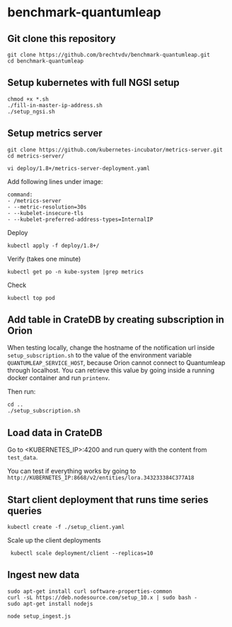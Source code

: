 # benchmark-quantumleap

## Git clone this repository

```
git clone https://github.com/brechtvdv/benchmark-quantumleap.git
cd benchmark-quantumleap
```

## Setup kubernetes with full NGSI setup

```
chmod +x *.sh
./fill-in-master-ip-address.sh
./setup_ngsi.sh
```

## Setup metrics server

```
git clone https://github.com/kubernetes-incubator/metrics-server.git
cd metrics-server/
```

```
vi deploy/1.8+/metrics-server-deployment.yaml
```

Add following lines under image:
```
command:
- /metrics-server
- --metric-resolution=30s
- --kubelet-insecure-tls
- --kubelet-preferred-address-types=InternalIP
```

Deploy
```
kubectl apply -f deploy/1.8+/
```

Verify (takes one minute)
```
kubectl get po -n kube-system |grep metrics
```

Check 
```
kubectl top pod
```

## Add table in CrateDB by creating subscription in Orion

When testing locally, change the hostname of the notification url inside `setup_subscription.sh` to the value of the environment variable `QUANTUMLEAP_SERVICE_HOST`, because Orion cannot connect to Quantumleap through localhost. You can retrieve this value by going inside a running docker container and run `printenv`.

Then run:
```
cd ..
./setup_subscription.sh
```

## Load data in CrateDB

Go to <KUBERNETES_IP>:4200 and run query with the content from `test_data`.

You can test if everything works by going to `http://KUBERNETES_IP:8668/v2/entities/lora.343233384C377A18`

## Start client deployment that runs time series queries

```
kubectl create -f ./setup_client.yaml
```

Scale up the client deployments
```
 kubectl scale deployment/client --replicas=10
```

## Ingest new data

```
sudo apt-get install curl software-properties-common
curl -sL https://deb.nodesource.com/setup_10.x | sudo bash -
sudo apt-get install nodejs

node setup_ingest.js
```
